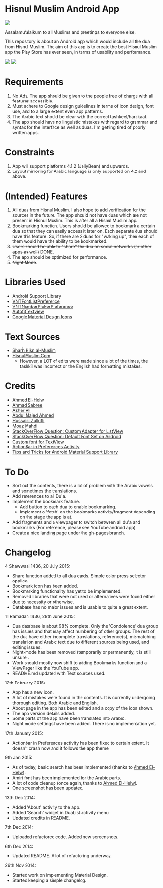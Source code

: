 Hisnul Muslim Android App
=========================

![](http://s25.postimg.org/jhhci09aj/app_github.png)

Assalamuʻalaikum to all Muslims and greetings to everyone else,

This repository is about an Android app which would include all the dua from Hisnul Muslim. The aim of this app is to create the
best Hisnul Muslim app the Play Store has ever seen, in terms of usability and performance.

![](http://s25.postimg.org/rvnvvmwlr/image.png)
![](http://s25.postimg.org/s9p7v8gpb/image.png)

# Requirements
1. No Ads. The app should be given to the people free of charge with all features accessible.
2. Must adhere to Google design guidelines in terms of icon design, font use, and to a large extent even app patterns.
3. The Arabic text should be clear with the correct tashkeel/harakaat.
4. The app should have no linguistic mistakes with regard to grammar and syntax for the interface as well as duas.
I'm getting tired of poorly written apps.

# Constraints
1. App will support platforms 4.1.2 (JellyBean) and upwards.
2. Layout mirroring for Arabic language is only supported on 4.2 and above.

# (Intended) Features
1. All duas from Hisnul Muslim. I also hope to add verification for the sources in the future. The app should not have duas which
are not present in Hisnul Muslim. This is after all a Hisnul Muslim app.
2. Bookmarking function. Users should be allowed to bookmark a certain dua so that they can easily access it later on. Each
separate dua should have this feature. So, if there are 2 duas for "waking up", then each of them would have the ability to be
bookmarked.
3. ~~Users should be able to "share" the dua on social networks (or other apps as well)~~ DONE.
4. The app should be optimized for performance.
5. ~~Night Mode~~.

# Libraries Used
- Android Support Library
- [VNTFontListPreference](https://github.com/vanniktech/VNTFontListPreference)
- [VNTNumberPickerPreference](https://github.com/vanniktech/VNTNumberPickerPreference)
- [AutofitTextview](https://github.com/grantland/android-autofittextview)
- [Google Material Design Icons](https://github.com/google/material-design-icons)

# Text Sources
- [Sharĥ Ĥiŝn al-Muslim](http://www.muslim-library.com/dl/books/arabic_sharh_hisn_almuslim_min_adhkar_alkitab_wa_alsunnah.pdf)
- [HisnulMuslim.Com](http://www.hisnulmuslim.com/index-page-liste-lang-en.html)
	- However, a LOT of edits were made since a lot of the times, the tashkîl was incorrect or the English had formatting mistakes.

# Credits
- [Ahmed El-Helw](http://twitter.com/ahmedre)
- [Ahmad Sabree](https://twitter.com/sabree01)
- [Azhar Ali](https://www.linkedin.com/pub/md-azhar-ali/90/251/140)
- [Abdul Majed Ahmed](https://www.facebook.com/abdulmajed.ahmed)
- [Hussaini Zulkifli](https://twitter.com/HussainiZul)
- [Moaz Mahdi](https://www.facebook.com/moaaz.mahdi)
- [StackOverFlow Question: Custom Adapter for ListView](http://stackoverflow.com/questions/8166497/custom-adapter-for-list-view)
- [StackOverFlow Question: Default Font Set on Android](http://stackoverflow.com/questions/6809944/default-font-set-on-android)
- [Custom font for TextView](http://www.tutorialspoint.com/android/android_custom_fonts.htm)
- [ActionBar in Preferences Activity](http://stackoverflow.com/questions/26439139/getactionbar-returns-null-in-preferenceactivity-appcompat-v7-21)
- [Tips and Tricks for Android Material Support Library](http://code.hootsuite.com/tips-and-tricks-for-android-material-support-library-2-electric-boogaloo/)

# To Do
- Sort out the contents, there is a lot of problem with the Arabic vowels and sometimes the translations.
- Add references to all Du'a.
- Implement the bookmark feature.
	- Add button to each dua to enable bookmarking.
	- Implement a 'fetch' on the bookmarks activity/fragment depending on the stage the app is at.
- Add fragments and a viewpager to switch between all du'a and bookmarks (For reference, please see YouTube android app).
- Create a nice landing page under the gh-pages branch.

# Changelog
4 Shawwaal 1436, 20 July 2015:
- Share function added to all dua cards. Simple color press selector applied.
- Bookmark icon has been added.
- Bookmarking functionality has yet to be implemented.
- Removed libraries that were not used or alternatives were found either due to necessity or otherwise.
- Database has no major issues and is usable to quite a great extent.

11 Ramadan 1436, 28th June 2015:
- Dua database is about 98% complete. Only the 'Condolence' dua group has issues and that may affect numbering of other groups. The rest of the dua have either incomplete translations, reference(s), mismatching translation and Arabic text due to different sources being used, and editing issues.
- Night-mode has been removed (temporarily or permanently, it is still unsure).
- Work should mostly now shift to adding Bookmarks function and a ViewPager like the YouTube app.
- README.md updated with Text sources used.

12th February 2015:
- App has a new icon.
- A lot of mistakes were found in the contents. It is currently undergoing thorough editing. Both Arabic and English.
- About page in the app has been edited and a copy of the icon shown.
- The app version details added.
- Some parts of the app have been translated into Arabic.
- Night mode settings have been added. There is no implementation yet.

17th January 2015: 
- Actionbar in Preferences activity has been fixed to certain extent. It doesn't crash now and it follows the app theme.

9th Jan 2015:
- As of today, basic search has been implemented (thanks to [Ahmed El-Helw](www.twitter.com/ahmedre)).
- Amiri font has been implemented for the Arabic parts.
- A lot of code cleanup (once again, thanks to [Ahmed El-Helw](www.twitter.com/ahmedre)). 
- One screenshot has been updated.

13th Dec 2014: 
- Added 'About' activity to the app. 
- Added 'Search' widget in DuaList activity menu.
- Updated credits in README.

7th Dec 2014: 
- Uploaded refactored code. Added new screenshots.

6th Dec 2014: 
- Updated README. A lot of refactoring underway.

26th Nov 2014: 
- Started work on implementing Material Design.
- Started keeping a simple changelog.
